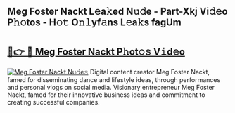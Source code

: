 ## Meg Foster Nackt L𝚎a𝚔ed N𝚞𝚍e - Part-Xkj Vi𝚍𝚎o P𝚑𝚘tos - H𝚘𝚝 O𝚗𝚕yf𝚊ns L𝚎a𝚔s fagUm

# <h2><a href="http://kf2h3k7.oniu.top/?m=Meg+Foster+Nackt">🔗👉 🔴 Meg Foster Nackt P𝚑ot𝚘𝚜 V𝚒d𝚎o</a></h2>

[![Meg Foster Nackt Nu𝚍e𝚜](https://i.imgur.com/0qMVB7G.gif)](http://kf2h3k7.oniu.top/?m=Meg+Foster+Nackt)
Digital content creator Meg Foster Nackt, famed for disseminating dance and lifestyle ideas, through performances and personal vlogs on social media. Visionary entrepreneur Meg Foster Nackt, famed for their innovative business ideas and commitment to creating successful companies.  
